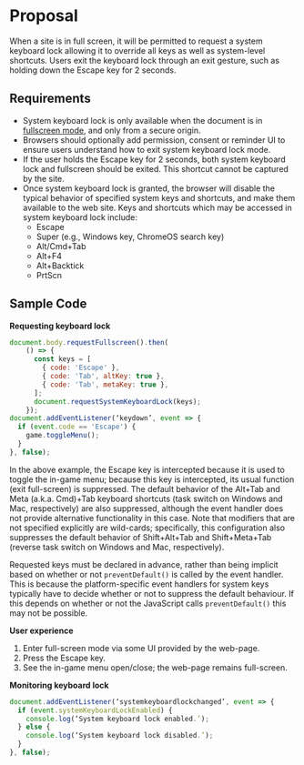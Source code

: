 # Proposal
When a site is in full screen, it will be permitted to request a system keyboard lock allowing it to override all keys as well as system-level shortcuts. Users exit the keyboard lock through an exit gesture, such as holding down the Escape key for 2 seconds.

## Requirements
* System keyboard lock is only available when the document is in [fullscreen mode](https://fullscreen.spec.whatwg.org/#fullscreen-enabled-flag), and only from a secure origin.
* Browsers should optionally add permission, consent or reminder UI to ensure users understand how to exit system keyboard lock mode.
* If the user holds the Escape key for 2 seconds, both system keyboard lock and fullscreen should be exited. This shortcut cannot be captured by the site.
* Once system keyboard lock is granted, the browser will disable the typical behavior of specified system keys and shortcuts, and make them available to the web site. Keys and shortcuts which may be accessed in system keyboard lock include:
  * Escape
  * Super (e.g., Windows key, ChromeOS search key)
  * Alt/Cmd+Tab
  * Alt+F4
  * Alt+Backtick
  * PrtScn
  
## Sample Code
__Requesting keyboard lock__
```javascript
document.body.requestFullscreen().then(
    () => {
      const keys = [
        { code: 'Escape' },
        { code: 'Tab', altKey: true },
        { code: 'Tab', metaKey: true },
      ];
      document.requestSystemKeyboardLock(keys);
    });
document.addEventListener(‘keydown’, event => {
  if (event.code == 'Escape') {
    game.toggleMenu();
  }
}, false);
```

In the above example, the Escape key is intercepted because it is used to toggle the in-game menu; because this key is intercepted, its usual function (exit full-screen) is suppressed. The default behavior of the Alt+Tab and Meta (a.k.a. Cmd)+Tab keyboard shortcuts (task switch on Windows and Mac, respectively) are also suppressed, although the event handler does not provide alternative functionality in this case. Note that modifiers that are not specified explicitly are wild-cards; specifically, this configuration also suppresses the default behavior of Shift+Alt+Tab and Shift+Meta+Tab (reverse task switch on Windows and Mac, respectively).

Requested keys must be declared in advance, rather than being implicit based on whether or not `preventDefault()` is called by the event handler. This is because the platform-specific event handlers for system keys typically have to decide whether or not to suppress the default behaviour. If this depends on whether or not the JavaScript calls `preventDefault()` this may not be possible.

__User experience__

1. Enter full-screen mode via some UI provided by the web-page.
2. Press the Escape key.
3. See the in-game menu open/close; the web-page remains full-screen.

__Monitoring keyboard lock__
```javascript
document.addEventListener(‘systemkeyboardlockchanged’, event => {
  if (event.systemKeyboardLockEnabled) {
    console.log(‘System keyboard lock enabled.’);
  } else {
    console.log(‘System keyboard lock disabled.’);
  }
}, false);
```
